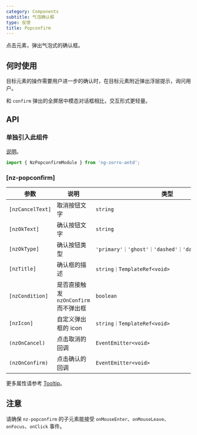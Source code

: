 ```yaml
---
category: Components
subtitle: 气泡确认框
type: 反馈
title: Popconfirm
---
```


点击元素，弹出气泡式的确认框。

## 何时使用

目标元素的操作需要用户进一步的确认时，在目标元素附近弹出浮层提示，询问用户。

和 `confirm` 弹出的全屏居中模态对话框相比，交互形式更轻量。

## API

### 单独引入此组件

[说明](/docs/getting-started/zh#单独引入某个组件)。

```ts
import { NzPopconfirmModule } from 'ng-zorro-antd';
```

### [nz-popconfirm]

| 参数 | 说明 | 类型 | 默认值 |
| --- | --- | --- | --- |
| `[nzCancelText]` | 取消按钮文字 | `string` | `'取消'` |
| `[nzOkText]` | 确认按钮文字 | `string` | `'确定'` |
| `[nzOkType]` | 确认按钮类型 | `'primary'｜'ghost'｜'dashed'｜'danger'｜'default'` | `'primary'` |
| `[nzTitle]` | 确认框的描述 | `string｜TemplateRef<void>` | - |
| `[nzCondition]` | 是否直接触发 `nzOnConfirm` 而不弹出框 | `boolean` | `false` |
| `[nzIcon]` | 自定义弹出框的 icon  | `string｜TemplateRef<void>` | - |
| `(nzOnCancel)` | 点击取消的回调 | `EventEmitter<void>` | - |
| `(nzOnConfirm)` | 点击确认的回调 | `EventEmitter<void>` | - |

更多属性请参考 [Tooltip](/components/tooltip/zh#api)。

## 注意

请确保 `nz-popconfirm` 的子元素能接受 `onMouseEnter`、`onMouseLeave`、`onFocus`、`onClick` 事件。

